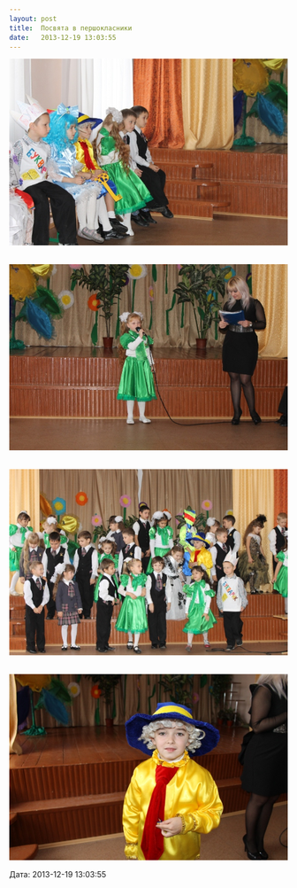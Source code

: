 ```yaml
---
layout: post
title:  Посвята в першокласники
date:   2013-12-19 13:03:55
---
```

![](/assets/tiger-1387450868.jpg)

 ![](/assets/tiger-1387450916.jpg)

 ![](/assets/tiger-1387450959.jpg)

 ![](/assets/tiger-1387451000.jpg)

  
Дата: 2013-12-19 13:03:55